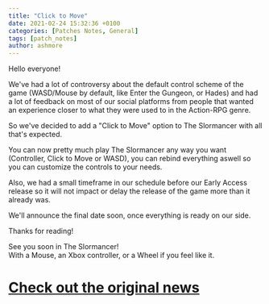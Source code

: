 ```yaml
---
title: "Click to Move"
date: 2021-02-24 15:32:36 +0100
categories: [Patches Notes, General]
tags: [patch_notes]
author: ashmore
---
```

Hello everyone!  
  
We've had a lot of controversy about the default control scheme of the game (WASD/Mouse by default, like Enter the Gungeon, or Hades) and had a lot of feedback on most of our social platforms from people that wanted an experience closer to what they were used to in the Action-RPG genre.  
  
So we've decided to add a "Click to Move" option to The Slormancer with all that's expected.  
  
You can now pretty much play The Slormancer any way you want (Controller, Click to Move or WASD), you can rebind everything aswell so you can customize the controls to your needs.  
  
Also, we had a small timeframe in our schedule before our Early Access release so it will not impact or delay the release of the game more than it already was.  
  
We'll announce the final date soon, once everything is ready on our side.  
  
Thanks for reading!  
  
See you soon in The Slormancer!   
With a Mouse, an Xbox controller, or a Wheel if you feel like it.

# <a href="https://steamstore-a.akamaihd.net/news/externalpost/steam_community_announcements/4060529371698663617" target="_blank">Check out the original news</a>